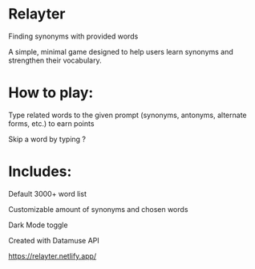 # Relayter
Finding synonyms with provided words

A simple, minimal game designed to help users learn synonyms and strengthen their vocabulary.

# How to play:

Type related words to the given prompt (synonyms, antonyms, alternate forms, etc.) to earn points

Skip a word by typing ?

# Includes:

Default 3000+ word list

Customizable amount of synonyms and chosen words

Dark Mode toggle

Created with Datamuse API

https://relayter.netlify.app/
